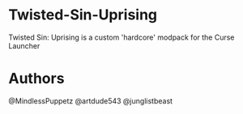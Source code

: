 # Twisted-Sin-Uprising
Twisted Sin: Uprising is a custom 'hardcore' modpack for the Curse Launcher

# Authors
@MindlessPuppetz
@artdude543
@junglistbeast
